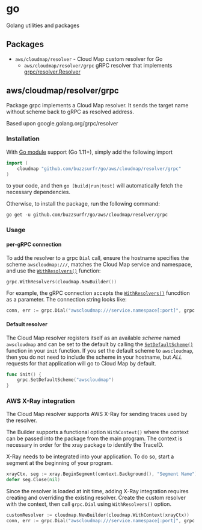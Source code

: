 # go
Golang utilities and packages

## Packages

* `aws/cloudmap/resolver` - Cloud Map custom resolver for Go
  * `aws/cloudmap/resolver/grpc` gRPC resolver that implements [grpc/resolver.Resolver](https://pkg.go.dev/google.golang.org/grpc/resolver#Resolver)


## aws/cloudmap/resolver/grpc

Package grpc implements a Cloud Map resolver. It sends the target name without scheme back to gRPC as resolved address.

Based upon google.golang.org/grpc/resolver

### Installation

With [Go module](https://github.com/golang/go/wiki/Modules) support (Go 1.11+), simply add the following import

```go
import (
    cloudmap "github.com/buzzsurfr/go/aws/cloudmap/resolver/grpc"
)
```

to your code, and then `go [build|run|test]` will automatically fetch the necessary dependencies.

Otherwise, to install the package, run the following command:

```
go get -u github.com/buzzsurfr/go/aws/cloudmap/resolver/grpc
```

### Usage

#### per-gRPC connection

To add the resolver to a grpc `Dial` call, ensure the hostname specifies the scheme `awscloudmap:///`, matches the Cloud Map service and namespace, and use the [`WithResolvers()`](https://pkg.go.dev/google.golang.org/grpc@v1.33.1#WithResolvers) function:
```go
grpc.WithResolvers(cloudmap.NewBuilder())
```

For example, the gRPC connection accepts the [`WithResolvers()`](https://pkg.go.dev/google.golang.org/grpc@v1.33.1#WithResolvers) funcdtion as a parameter. The connection string looks like:

```go
conn, err := grpc.Dial("awscloudmap:///service.namespace[:port]", grpc.WithResolvers(cloudmap.NewBuilder()))
```

#### Default resolver

The Cloud Map resolver registers itself as an available _scheme_ named `awscloudmap` and can be set to the default by calling the [`SetDefaultScheme()`](https://pkg.go.dev/google.golang.org/grpc@v1.33.1/resolver#SetDefaultScheme) function in your `init` function. If you set the default scheme to `awscloudmap`, then you do not need to include the scheme in your hostname, but _ALL_ requests for that application will go to Cloud Map by default.

```go
func init() {
	grpc.SetDefaultScheme("awscloudmap")
}
```

### AWS X-Ray integration

The Cloud Map resolver supports AWS X-Ray for sending traces used by the resolver.

The Builder supports a functional option `WithContext()` where the context can be passed into the package from the main program. The context is necessary in order for the xray package to identify the TraceID.

X-Ray needs to be integrated into your application. To do so, start a segment at the beginning of your program.

```go
xrayCtx, seg := xray.BeginSegment(context.Background(), "Segment Name")
defer seg.Close(nil)
```

Since the resolver is loaded at init time, adding X-Ray integration requires creating and overriding the existing resolver. Create the custom resolver with the context, then call `grpc.Dial` using `WithResolvers()` option.

```go
customResolver := cloudmap.NewBuilder(cloudmap.WithContext(xrayCtx))
conn, err := grpc.Dial("awscloudmap:///service.namespace[:port]", grpc.WithInsecure(), grpc.WithBlock(), grpc.WithResolvers(customResolver))
```
